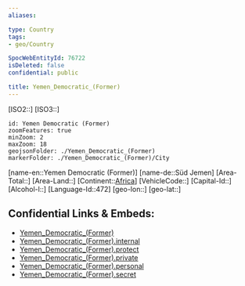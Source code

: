 ```yaml
---
aliases: 

type: Country
tags:
- geo/Country

SpocWebEntityId: 76722
isDeleted: false
confidential: public

title: Yemen_Democratic_(Former)
---
```

[ISO2::]
[ISO3::]
```leaflet
id: Yemen Democratic (Former)
zoomFeatures: true 
minZoom: 2 
maxZoom: 18
geojsonFolder: ./Yemen_Democratic_(Former)
markerFolder: ./Yemen_Democratic_(Former)/City
```

[name-en::Yemen Democratic (Former)]
[name-de::Süd Jemen]
[Area-Total::]
[Area-Land::]
[Continent::[Africa](geo/Continent/Africa.md)]
[VehicleCode::]
[Capital-Id::]
[Alcohol-l::]
[Language-Id::472]
[geo-lon::]
[geo-lat::]



## Confidential Links & Embeds: 
- [Yemen_Democratic_(Former)](../../../../_public/geo/Continent/Africa/Yemen_Democratic_(Former).md) 
- [Yemen_Democratic_(Former).internal](../../../../_internal/geo/Continent/Africa/Yemen_Democratic_(Former).internal.md) 
- [Yemen_Democratic_(Former).protect](../../../../_protect/geo/Continent/Africa/Yemen_Democratic_(Former).protect.md) 
- [Yemen_Democratic_(Former).private](../../../../_private/geo/Continent/Africa/Yemen_Democratic_(Former).private.md) 
- [Yemen_Democratic_(Former).personal](../../../../_personal/geo/Continent/Africa/Yemen_Democratic_(Former).personal.md) 
- [Yemen_Democratic_(Former).secret](../../../../_secret/geo/Continent/Africa/Yemen_Democratic_(Former).secret.md) 
